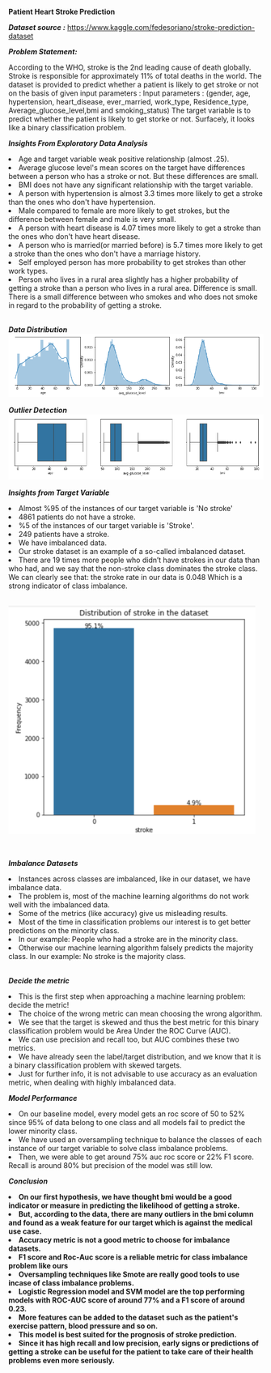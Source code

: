 **Patient Heart Stroke Prediction**

***Dataset source :*** https://www.kaggle.com/fedesoriano/stroke-prediction-dataset

***Problem Statement:***

According to the WHO, stroke is the 2nd leading cause of death globally.
Stroke is responsible for approximately 11% of total deaths in the world.
The dataset is provided to predict whether a patient is likely to get stroke or not on the basis of given input parameters :
Input parameters : (gender, age, hypertension, heart_disease, ever_married, work_type, Residence_type, Average_glucose_level,bmi and smoking_status)
The target variable is to predict whether the patient is likely to get storke or not.
Surfacely, it looks like a binary classification problem.

 
 
***Insights From Exploratory Data Analysis***

<li>Age and target variable weak positive relationship (almost .25).</li>

<li>Average glucose level's mean scores on the target have differences between a person who has a stroke or not. But these differences are small.</li>

<li>BMI does not have any significant relationship with the target variable.</li>

<li>A person with hypertension is almost 3.3 times more likely to get a stroke than the ones who don't have hypertension.</li>

<li>Male compared to female are more likely to get strokes, but the difference between female and male is very small.</li>

<li>A person with heart disease is 4.07 times more likely to get a stroke than the ones who don't have heart disease.</li>

<li>A person who is married(or married before) is 5.7 times more likely to get a stroke than the ones who don't have a marriage history.</li>

<li>Self employed person has more probability to get strokes than other work types.</li>

<li>Person who lives in a rural area slightly has a higher probability of getting a stroke than a person who lives in a rural area. Difference is small.
There is a small difference between who smokes and who does not smoke in regard to the probability of getting a stroke.</li>

</br>

***Data Distribution***
</br>
![](output_images/data_distribution.png)
</br>

***Outlier Detection***
</br>
![](output_images/outlier_detection.png)
</br>



***Insights from Target Variable***

<li>Almost %95 of the instances of our target variable is 'No stroke'</li>

<li>4861 patients do not have a stroke.</li>

<li>%5 of the instances of our target variable is 'Stroke'.</li>

<li>249 patients have a stroke.</li>

<li>We have imbalanced data.</li>

<li>Our stroke dataset is an example of a so-called imbalanced dataset.</li>

<li>There are 19 times more people who didn’t have strokes in our data than who had, and we say that the non-stroke class dominates the stroke class.
We can clearly see that: the stroke rate in our data is 0.048 Which is a strong indicator of class imbalance.</li>

 
 </br>

![](output_images/class_imbalance_problem.png)

</br>
 
***Imbalance Datasets***

<li>Instances across classes are imbalanced, like in our dataset, we have imbalance data.</li>

<li>The problem is, most of the machine learning algorithms do not work well with the imbalanced data.</li>

<li>Some of the metrics (like accuracy) give us misleading results.</li>

<li>Most of the time in classification problems our interest is to get better predictions on the minority class.</li>

<li>In our example: People who had a stroke are in the minority class.</li>

<li>Otherwise our machine learning algorithm falsely predicts the majority class.
In our example: No stroke is the majority class.</li>

</br>
 
 
***Decide the metric***

<li>This is the first step when approaching a machine learning problem: decide the metric!</li>

<li>The choice of the wrong metric can mean choosing the wrong algorithm.</li>

<li>We see that the target is skewed and thus the best metric for this binary classification problem would be Area Under the ROC Curve (AUC).</li>

<li>We can use precision and recall too, but AUC combines these two metrics.</li>

<li>We have already seen the label/target distribution, and we know that it is a binary classification problem with skewed targets.</li>

<li>Just for further info, it is not advisable to use accuracy as an evaluation metric, when dealing with highly imbalanced data.</li>
 
 
***Model Performance***

<li>On our baseline model, every model gets an roc score of 50 to 52% since 95% of data belong to one class and all models fail to predict the lower minority class.</li> 

<li>We have used an oversampling technique to balance the classes of each instance of our target variable to solve class imbalance problems.</li>

<li>Then, we were able to get around 75% auc roc score or 22% F1 score. Recall is around 80% but precision of the model was still low.</li>
 


***Conclusion***


<li><b>On our first hypothesis, we have thought bmi would be a good indicator or measure in predicting the likelihood of getting a stroke.</b?</li>

<li><b>But, according to the data, there are many outliers in the bmi column and found as a weak feature for our target which is against the medical use case.</b></li>

<li><b>Accuracy metric is not a good metric to choose for imbalance datasets.</b></li>

<li><b>F1 score and Roc-Auc score is a reliable metric for class imbalance problem like ours</b></li>

<li><b>Oversampling techniques like Smote are really good tools to use incase of class imbalance problems.</b></li>

<li><b>Logistic Regression model and SVM model are the top performing models with ROC-AUC score of around 77% and a F1 score of around 0.23.</b></li>

<li><b>More features can be added to the dataset such as the patient's exercise pattern, blood pressure and so on.</b></li>

<li><b>This model is best suited for  the prognosis of stroke prediction.</b></li>

<li><b>Since it has high recall and low precision, early signs or predictions of  getting a stroke can be useful for the patient to take care of their health problems even more seriously.</b></li>

